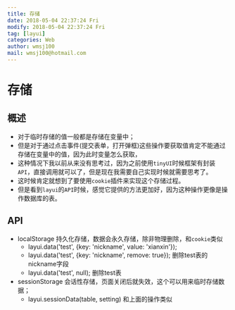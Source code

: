```yaml
---
title: 存储
date: 2018-05-04 22:37:24 Fri
modify: 2018-05-04 22:37:24 Fri
tag: [layui]
categories: Web
author: wmsj100
mail: wmsj100@hotmail.com
---
```


# 存储

## 概述
- 对于临时存储的值一般都是存储在变量中；
- 但是对于通过点击事件(提交表单，打开弹框)这些操作要获取值肯定不能通过存储在变量中的值，因为此时变量怎么获取，
- 这种情况下我以前从来没有思考过，因为之前使用`tinyUI`时候框架有封装`API`，直接调用就可以了，但是现在我需要自己实现时候就需要思考了。
- 这时候肯定就想到了要使用`cookie`插件来实现这个存储过程。
- 但是看到`layui`的`API`时候，感觉它提供的方法更加好，因为这种操作更像是操作数据库的表。

## API
- localStorage 持久化存储，数据会永久存储，除非物理删除，和`cookie`类似
	- layui.data('test', {key: 'nickname', value: 'xianxin'});
	- layui.data('test', {key: 'nickname', remove: true}); 删除test表的nickname字段
	- layui.data('test', null); 删除test表
- sessionStorage 会话性存储，页面关闭后就失效，这个可以用来临时存储数据；
	- layui.sessionData(table, setting) 和上面的操作类似
